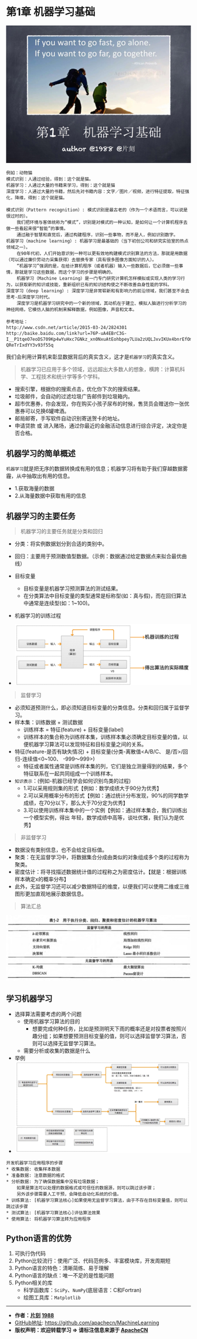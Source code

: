 # 第1章 机器学习基础

![机器学习基础_首页](/images/1.MLFoundation/机器学习基础-首页.jpg)

```
例如：动物猫
模式识别：人通过经验，得到：这个就是猫。
机器学习：人通过大量的书籍来学习，得到：这个就是猫
深度学习：人通过大量的书籍，然后先对书籍内容：文字／图片／视频，进行特征提取，特征强化，降维，得到：这个就是猫。

模式识别（Pattern recognition）: 模式识别是最古老的（作为一个术语而言，可以说是很过时的）。
    我们把环境与客体统称为“模式”，识别是对模式的一种认知，是如何让一个计算机程序去做一些看起来很“智能”的事情。
    通过融于智慧和直觉后，通过构建程序，识别一些事物，而不是人，例如识别数字。
机器学习（machine learning）: 机器学习是最基础的（当下初创公司和研究实验室的热点领域之一）。
    在90年代初，人们开始意识到一种可以更有效地构建模式识别算法的方法，那就是用数据（可以通过廉价劳动力采集获得）去替换专家（具有很多图像方面知识的人）。
    “机器学习”强调的是，在给计算机程序（或者机器）输入一些数据后，它必须做一些事情，那就是学习这些数据，而这个学习的步骤是明确的。
    机器学习（Machine Learning）是一门专门研究计算机怎样模拟或实现人类的学习行为，以获取新的知识或技能，重新组织已有的知识结构使之不断改善自身性能的学科。
深度学习（deep learning）: 深度学习是非常崭新和有影响力的前沿领域，我们甚至不会去思考-后深度学习时代。
    深度学习是机器学习研究中的一个新的领域，其动机在于建立、模拟人脑进行分析学习的神经网络，它模仿人脑的机制来解释数据，例如图像，声音和文本。

参考地址： 
http://www.csdn.net/article/2015-03-24/2824301
http://baike.baidu.com/link?url=76P-uA4EBrC3G-I__P1tqeO7eoDS709Kp4wYuHxc7GNkz_xn0NxuAtEohbpey7LUa2zUQLJxvIKUx4bnrEfOmsWLKbDmvG1PCoRkJisMTQka6-QReTrIxdYY3v93f55q
```

我们会利用计算机来彰显数据背后的真实含义，这才是`机器学习`的真实含义。

> 机器学习已应用于多个领域，远远超出大多数人的想象，横跨：计算机科学、工程技术和统计学等多个学科。

* 搜索引擎，根据你的搜索点击，优化你下次的搜索结果。
* 垃圾邮件，会自动的过滤垃圾广告邮件到垃圾箱内。
* 超市优惠券，你会发现，你在购买小孩子尿布的时候，售货员会赠送你一张优惠券可以兑换6罐啤酒。
* 邮局邮寄，手写软件自动识别寄送贺卡的地址。
* 申请贷款 或 进入赌场，通过你最近的金融活动信息进行综合评定，决定你是否合格。

## 机器学习的简单概述

`机器学习`就是把无序的数据转换成有用的信息；机器学习将有助于我们穿越数据雾霾，从中抽取出有用的信息。
* 1.获取海量的数据
* 2.从海量数据中获取有用的信息

## 机器学习的主要任务

> 机器学习的主要任务就是分类和回归

* 分类：将实例数据划分到合适的类别中。
* 回归：主要用于预测数值型数据。（示例：数据通过给定数据点来拟合最优曲线）
* 目标变量
    * 目标变量是机器学习预测算法的测试结果。
    * 在分类算法中目标变量的类型通常是标称型(如：真与假)，而在回归算法中通常是连续型(如：1~100)。

* 机器学习的训练过程
* ![机器学习训练过程图](/images/1.MLFoundation/机器学习基础训练过程.png)

> 监督学习

* 必须知道预测什么，即必须知道目标变量的分类信息。分类和回归属于监督学习。
* 样本集：训练数据 + 测试数据
    * 训练样本 = 特征(feature) + 目标变量(label)
    * 训练样本的集合称为训练样本集，训练样本集必须确定目标变量的值，以便机器学习算法可以发现特征和目标变量之间的关系。
* 特征(feature-是否有缺失情况) + 目标变量(分类-离散值<A/B/C、 是/否>/回归-连续值<0~100、 -999～999>)
    * 特征或者属性通常是训练样本集的列，它们是独立测量得到的结果，多个特征联系在一起共同组成一个训练样本。
* `知识表示`：(例如-机器已经学会如何识别鸟类的过程)
    * 1.可以采用规则集的形式【例如：数学成绩大于90分为优秀】
    * 2.可以采用概率分布的形式【例如：通过统计分布发现，90%的同学数学成绩，在70分以下，那么大于70分定为优秀】
    * 3.可以使用训练样本集中的一个实例【例如：通过样本集合，我们训练出一个模型实例，得出 年轻，数学成绩中高等，谈吐优雅，我们认为是优秀】

> 非监督学习

* 数据没有类别信息，也不会给定目标值。
* 聚类：在无监督学习中，将数据集合分成由类似的对象组成多个类的过程称为聚类。
* 密度估计：将寻找描述数据统计值的过程称之为密度估计。【就是：根据训练样本确定x的概率分布】
* 此外，无监督学习还可以减少数据特征的维度，以便我们可以使用二维或三维图形更加直观地展示数据信息。

> 算法汇总

![算法汇总](/images/1.MLFoundation/ml_algorithm.jpg)

## 学习机器学习

* 选择算法需要考虑的两个问题
    * 使用机器学习算法的目的
        * 想要完成何种任务，比如是预测明天下雨的概率还是对投票者按照兴趣分组；如果想要预测目标变量的值，则可以选择监督学习算法，否则可以选择无监督学习算法。
    * 需要分析或收集的数据是什么
* 举例
* ![选择算法图](/images/1.MLFoundation/机器学习基础-选择算法.jpg)

```
开发机器学习应用程序的步骤
* 收集数据: 收集样本数据
* 准备数据: 注意数据的格式
* 分析数据: 为了确保数据集中没有垃圾数据；
    如果是算法可以处理的数据格式或可信任的数据源，则可以跳过该步骤；
    另外该步骤需要人工干预，会降低自动化系统的价值。
* 训练算法: [机器学习算法核心]如果使用无监督学习算法，由于不存在目标变量值，则可以跳过该步骤
* 测试算法: [机器学习算法核心]评估算法效果
* 使用算法: 将机器学习算法转为应用程序
```

## Python语言的优势

1. 可执行伪代码
2. Python比较流行：使用广泛、代码范例多、丰富模块库，开发周期短
3. Python语言的特色：清晰简练、易于理解
4. Python语言的缺点：唯一不足的是性能问题
5. Python相关的库
    * 科学函数库：`SciPy`、`NumPy`(底层语言：C和Fortran)
    * 绘图工具库：`Matplotlib`

* * *

* **作者：[片刻](http://www.apache.wiki/display/~jiangzhonglian) [1988](http://www.apache.wiki/display/~lihuisong)**
* [GitHub地址](https://github.com/apachecn/MachineLearning): <https://github.com/apachecn/MachineLearning>
* **版权声明：欢迎转载学习 => 请标注信息来源于 [ApacheCN](http://www.apachecn.org/)**
